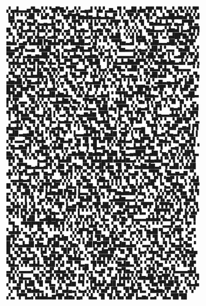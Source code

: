▞▄▟▃▃▅▜▅▞▞▝▆▛▇▞▃▞▞▃▄▟▝▟▞▃▆▃▜▝▄▟▊▟▅▜▛▞▜▝▄▞▄▜▞▞▞▛▐▟▝▝▝▟▉▝▐▟▚▟▝▝▆▛▇▜▅▟▅▃▙▃▙▃▛▝▞▝▛▟▚▝▉▞▚▃▙▟█▟▅▟▜▞▟▝▛▞▜▞▅▟▚▃▄▃▙▜▚▝▄▜▜▞▝▟▐▞▄▞▟▜▛▝█▝▚▝▊▝▅▟▟▃▙▞▄▃▛▜▛▃▆▝▚▜▃▟▃▜▟▞▄▜▅▞▃▞▜▃▅▃▜▃▅▞▅▞▝▞▝▞▞▞▄▝▅▟▃▃▞▟▅▟▐▃▟▜▜▞▚▝▉▞▄▞▟▃▞▃▟▞▝▞▚▞▟▞▃▞▟▞▚▞▟▟▊▝▞▟▐▟▄▝▜▟▝▃▚▟█▛▇▞▛▞▅▟▞▃▅▜▟▟▊▛▇▟▟▜▟▜▙▟█▃▞▟▝▝▚▝▜▜▅▃▟▝▛▜▞▟▇▃▃▟█▞▆▟▜▛▇▃▆▜▚▃▄▝▟▟▉▝▄▝▄▃▅▛▇▃▆▜▞▞▃▞▃▜▅▃▃▞▄▃▞▟▉▟▝▃▃▝▅▟▊▝▞▜▛▃▛▃▅▃▅▟█▞▜▟▐▃▚▟▅▞▄▟▅▞▛▃▙▝▃▃▃▃▛▞▛▟█▞▅▛▐▝▃▟▛▞▛▟▚▟▟▃▙▜▟▜▅▞▟▃▜▃▛▜▃▞▜▝█▟▊▝▐▞▟▃▙▟▇▟▛▜▞▞▆▟▇▟▆▃▟▞▄▟▚▝▞▞▚▞▅▟▐▞▅▞▅▞▆▝▜▜▃▃▛▝▄▜▃▞▄▛▇▃▚▟▉▞▚▞▅▃▛▟▄▝▇▃▃▃▝▝▞▜▄▞▟▃▙▟█▃▜▞▞▃▟▝▇▃▛▛▐▟▞▞▞▝▆▝▅▃▅▃▚▝▛▟▉▟▟▝▚▞▝▃▚▞▙▟▅▟▊▞▆▃▟▞▟▝▊▞▃▜▅▝▃▞▄▃▙▟▜▝▚▞▜▝▐▝▛▝▝▟▝▃▆▃▄▃▙▛▐▟▊▝█▜▞▜▅▛▇▝▄▞▄▟▞▝▃▝█▞▆▝▟▝▛▝▛▝▝▟▚▝▇▝█▛▇▞▆▜▛▝▚▛▐▟▛▃▛▜▜▟▉▝▅▃▜▟▄▟▉▟▆▟▃▝▟▞▟▃▞▃▙▟▝▝▜▜▙▟▜▜▜▟▄▃▜▝▃▞▄▝▄▟█▃▛▞▛▃▃▝▉▞▞▃▚▃▙▟▇▞▆▃▝▛▇▜▅▜▞▝▟▟▟▝▚▝▅▞▛▞▃▞▜▝▇▝▆▝▝▃▚▟█▝▚▞▅▜▝▞▄▝█▞▅▞▆▞▞▟▃▃▜▟▊▟▄▜▛▜▝▞▄▃▟▝▟▜▝▝▄▃▟▝▃▜▟▜▝▟▜▟▞▜▄▃▛▟▐▝▃▞▙▞▄▃▆▟▆▝█▜▃▝▐▃▜▜▝▛▇▝▚▜▄▃▃▟▟▞▟▝█▜▝▃▟▞▛▜▅▝▟▝▜▃▚▃▟▃▚▞▙▞▛▜▄▟▟▝▚▜▃▝█▜▟▝▄▝▛▞▝▃▝▟▉▜▛▝▃▟▄▟▟▝▅▝▟▝▚▞▃▟▄▝▊▝▐▝▇▟▄▝▃▜▙▟▝▃▛▞▃▃▄▝▜▜▝▞▜▟▛▃▅▟▐▜▚▟▉▃▄▟▊▜▟▝▐▜▟▝▛▝▐▃▃▟▟▜▜▝▅▟▇▝▆▛▐▝▐▜▃▝█▃▅▜▄▃▛▞▜▟▐▞▛▃▃▞▜▞▙▟▞▝▃▛▇▃▆▝▆▝▉▝█▜▟▜▛▞▟▟▃▞▆▟▛▜▟▝▅▟▃▜▄▝▚▟▜▞▆▃▆▟▜▝▝▟▆▞▟▟▊▃▚▞▛▝▜▝█▃▅▝▞▝▜▞▄▃▙▟▅▜▅▝▜▝▝▃▄▜▛▞▛▝▆▞▃▝▉▞▄▜▜▟▞▝▄▝▞▃▆▟▆▞▅▟▅▟▜▟▇▝▇▃▄▟█▜▃▟▇▝▅▞▙▞▞▟█▜▃▜▜▝▆▝▝▝▚▃▟▜▞▜▟▟▊▝▝▜▞▜▟▟▄▟▉▟▟▟▆▃▞▞▚▟▄▟▟▝▚▜▝▟▝▞▟▝▚▞▛▜▅▃▟▃▟▜▝▟▇▝▅▜▅▞▜▟▚▟▛▟▅▝▉▝▇▞▅▟▇▟▇▃▞▜▚▟▊▞▟▟▉▟▞▞▆▜▃▟▅▝▅▃▛▝▇▟▜▝▞▞▚▞▚▞▛▝▇▞▛▞▚▃▆▝▅▝▜▜▄▝▇▃▅▃▆▝▚▝▃▃▙▃▟▝▞▃▜▞▄▃▞▞▞▝▃▜▙▞▝▟▇▃▚▜▜▝█▝▚▝▞▜▄▛▐▝▇▛▐▝▚▝▟▟▇▝▚▛▇▞▅▞▟▜▜▟▛▝▐▟▃▜▚▟▇▃▚▟▟▞▝▞▄▞▆▞▟▞▛▜▄▝▚▃▜▛▇▞▝▞▛▃▚▞▚▟▊▞▝▛▐▟▅▟▊▛▇▟▐▃▃▜▟▞▄▝▛▜▅▟▅▟▛▟▄▝▃▝▞▞▆▜▞▜▅▝▊▜▙▝▞▝▐▝▊▝▄▞▆▞▟▝▚▜▞▝▇▟▉▝▉▝▝▃▙▟▆▃▃▞▃▞▝▝▟▜▞▃▚▜▞▜▟▟▃▜▟▞▟▝▟▝▚▝▝▞▜▛▐▃▅▜▙▞▄▜▛▟█▞▞▜▛▟▄▟▄▜▛▛▐▞▛▛▇▝▐▝▛▃▜▜▛▟▐▜▞▟▜▞▙▜▄▃▚▞▛▛▐▝▝▝▃▜▝▟▞▃▆▟▜▃▙▜▃▝▃▜▛▜▜▝▟▛▐▞▟▞▚▝▝▝▊▟▉▝▃▟█▟▄▃▛▞▝▞▛▟▜▞▝▟▃▝▉▞▆▞▜▃▃▃▟▟▟▞▙▃▛▟▃▜▝▜▝▜▃▝▜▜▛▜▛▝▛▜▙▜▝▟▝▛▐▝▟▟▚▞▅▝▄▝▛▃▞▞▚▃▚▝▝▝▃▃▛▃▞▝▛▝▚▟▟▞▃▝▃▞▜▃▝▝▝▞▝▝▞▟▛▜▅▜▅▝▝▟▞▃▆▝▄▞▆▝▆▟▊▜▃▞▟▜▛▝▄▛▇▜▞▃▝▜▞▃▙▝▄▟▜▟▆▝▞▃▚▝▟▝▉▜▅▜▟▞▚▃▚▝▞▃▜▝▊▝▞▜▝▃▙▝▅▝█▞▅▃▙▟▊▟▆▃▛▟▉▃▚▜▅▞▝▟▉▛▇▜▛▞▙▟▇▃▙▞▝▃▃▜▜▃▜▝▆▃▙▜▅▝█▝▄▜▃▜▃▝▐▟▝▟▃▝▉▛▐▞▄▝▃▞▚▟▆▜▛▝▆▝█▝▐▃▞▟▄▞▛▃▙▞▜▞▆▟▄▞▙▞▚▟▄▟▚▝▆▟▜▟▛▝▇▟▟▃▚▝▛▟▜▜▛▞▄▃▛▝▉▞▝▃▟▝▜▃▛▃▜▞▛▞▛▜▟▃▚▜▚▟▟▃▜▟▊▞▟▝▜▝▜▃▄▝▉▜▜▞▝▝▇▟▇▃▜▞▝▃▚▜▅▝▝▃▚▝▊▟▛▃▛▞▃▃▃▞▝▃▚▟▚▟▄▞▙▞▝▝▛▃▚▃▆▝▛▝▆▜▅▃▚▟▝▟▜▞▃▜▚▜▃▃▃▟▟▜▟▝▟▃▃▝▉▞▚▟▚▜▟▜▞▛▐▜▝▟▄▝▚▝▚▟▐▟▟▞▞▟▅▟█▞▆▜▛▞▅▝▚▞▚▜▞▝▚▛▐▟▉▝█▝▜▃▝▞▚▟▆▝▜▝▐▜▟▟▚▟▊▟▟▝▐▞▅▝▃▜▅▜▜▟▉▜▞▝▟▃▙▝▞▜▚▞▆▟▅▃▝▝▊▞▚▟▄▃▚▃▞▞▛▞▅▛▐▜▃▝▉▜▅▜▃▝▆▟▅▞▛▃▛▃▚▝▞▞▃▝▛▜▃▞▟▟▟▃▆▜▛▟▅▞▄▞▝▟▃▝▉▝▊▞▙▞▟▛▐▃▅▞▃▞▝▟▃▜▉▜▉
